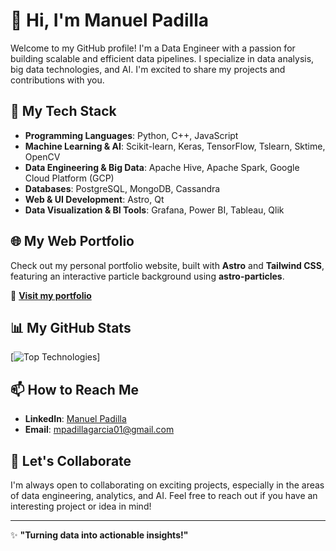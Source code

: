 # 👋 Hi, I'm Manuel Padilla

Welcome to my GitHub profile! I'm a Data Engineer with a passion for building scalable and efficient data pipelines. I specialize in data analysis, big data technologies, and AI. I'm excited to share my projects and contributions with you.

## 🚀 My Tech Stack

- **Programming Languages**: Python, C++, JavaScript
- **Machine Learning & AI**: Scikit-learn, Keras, TensorFlow, Tslearn, Sktime, OpenCV
- **Data Engineering & Big Data**: Apache Hive, Apache Spark, Google Cloud Platform (GCP)
- **Databases**: PostgreSQL, MongoDB, Cassandra
- **Web & UI Development**: Astro, Qt
- **Data Visualization & BI Tools**: Grafana, Power BI, Tableau, Qlik

## 🌐 My Web Portfolio

Check out my personal portfolio website, built with **Astro** and **Tailwind CSS**, featuring an interactive particle background using **astro-particles**.

🔗 **[Visit my portfolio](https://mpadilla.netlify.app)**

## 📊 My GitHub Stats

[![Top Technologies](https://github-readme-stats.vercel.app/api/top-langs/?username=mpadillagarcia&theme=radical&hide=ShaderLab,Jupyter)]

## 📫 How to Reach Me

- **LinkedIn**: [Manuel Padilla](https://www.linkedin.com/in/mpadillagarcia)
- **Email**: [mpadillagarcia01@gmail.com](mailto:mpadillagarcia01@gmail.com)

## 💬 Let's Collaborate

I'm always open to collaborating on exciting projects, especially in the areas of data engineering, analytics, and AI. Feel free to reach out if you have an interesting project or idea in mind!

---

✨ **"Turning data into actionable insights!"**
